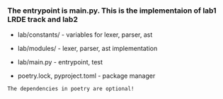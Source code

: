 ### The entrypoint is main.py. This is the implementaion of lab1 LRDE track and lab2


- lab/constants/ - variables for lexer, parser, ast

- lab/modules/ - lexer, parser, ast implementation

- lab/main.py - entrypoint, test

- poetry.lock, pyproject.toml - package manager

`The dependencies in poetry are optional!`
